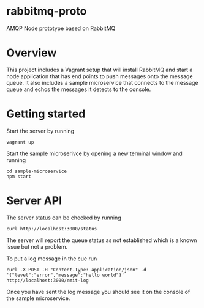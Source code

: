 rabbitmq-proto
==============

AMQP Node prototype based on RabbitMQ

# Overview

This project includes a Vagrant setup that will install RabbitMQ and start a node application that has end points to push messages onto the message queue.  It also includes a sample microservice that connects to the message queue and echos the messages it detects to the console.

# Getting started

Start the server by running

```
vagrant up
```
Start the sample microserivce by opening a new terminal window and running

```
cd sample-microservice
npm start
```

# Server API

The server status can be checked by running
```
curl http://localhost:3000/status
```
The server will report the queue status as not established which is a known issue but not a problem.

To put a log message in the cue run
```
curl -X POST -H "Content-Type: application/json" -d '{"level":"error","message":"hello world"}' http://localhost:3000/emit-log
```
Once you have sent the log message you should see it on the console of the sample microservice.
